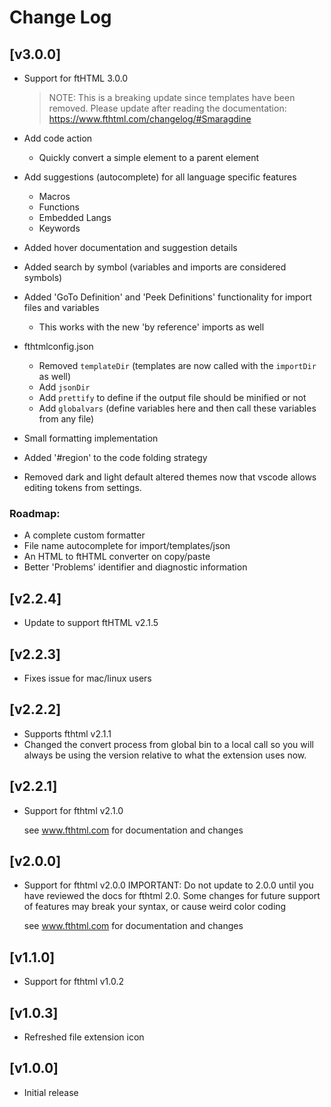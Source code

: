 # Change Log

## [v3.0.0]

- Support for ftHTML 3.0.0
  > NOTE: This is a breaking update since templates have been removed. Please update after reading the
  > documentation: https://www.fthtml.com/changelog/#Smaragdine

- Add code action
  - Quickly convert a simple element to a parent element
- Add suggestions (autocomplete) for all language specific features
  - Macros
  - Functions
  - Embedded Langs
  - Keywords
- Added hover documentation and suggestion details
- Added search by symbol (variables and imports are considered symbols)
- Added 'GoTo Definition' and 'Peek Definitions' functionality for import files and variables
  - This works with the new 'by reference' imports as well
- fthtmlconfig.json
  - Removed `templateDir` (templates are now called with the `importDir` as well)
  - Add `jsonDir`
  - Add `prettify` to define if the output file should be minified or not
  - Add `globalvars` (define variables here and then call these variables from any file)
- Small formatting implementation
- Added '#region' to the code folding strategy
- Removed dark and light default altered themes now that vscode allows editing tokens from settings.

### Roadmap:

- A complete custom formatter
- File name autocomplete for import/templates/json
- An HTML to ftHTML converter on copy/paste
- Better 'Problems' identifier and diagnostic information

## [v2.2.4]
- Update to support ftHTML v2.1.5

## [v2.2.3]
- Fixes issue for mac/linux users

## [v2.2.2]
- Supports fthtml v2.1.1
- Changed the convert process from global bin to a local call so you will always be using the version relative to what the extension uses now.

## [v2.2.1]
- Support for fthtml v2.1.0

  see www.fthtml.com for documentation and changes

## [v2.0.0]
- Support for fthtml v2.0.0
  IMPORTANT: Do not update to 2.0.0 until you have reviewed the docs for fthtml 2.0.
  Some changes for future support of features may break your syntax, or cause weird color coding

  see www.fthtml.com for documentation and changes

## [v1.1.0]
-  Support for fthtml v1.0.2

## [v1.0.3]
-  Refreshed file extension icon

## [v1.0.0]
- Initial release
